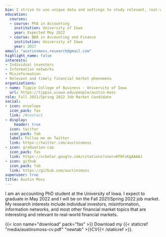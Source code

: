 ```yaml
---
bio: I strive to use unique data and settings to study relevant, real-world financial market phenomena with an emphasis on the use of accounting information by everyday people.
education:
  courses:
  - course: PhD in Accounting
    institution: University of Iowa
    year: Expected May 2022
  - course: BBA in Accounting and Finance
    institution: University of Iowa
    year: 2017
email: "austinsmoss.research@gmail.com"
highlight_name: false
interests:
- Individual investors
- Information networks
- Misinformation
- Relevant and timely financial market phenomena
organizations:
- name: Tippie College of Business - University of Iowa
  url: https://tippie.uiowa.edu/people/austin-moss
role: Fall 2021/Spring 2022 Job Market Candidate
social:
- icon: envelope
  icon_pack: fas
  link: /#contact
- display:
    header: true
  icon: twitter
  icon_pack: fab
  label: Follow me on Twitter
  link: https://twitter.com/austinsmoss
- icon: graduation-cap
  icon_pack: fas
  link: https://scholar.google.com/citations?user=OT6FzKgAAAAJ
- icon: github
  icon_pack: fab
  link: https://github.com/austinsmoss
superuser: true
title: Austin Moss
---
```


I am an accounting PhD student at the University of Iowa. I expect to graduate in May 2022 and I will be on the Fall 2021/Spring 2022 job market. My research interests include individual investors, misinformation, information networks, and most other financial market topics that are interesting and relevant to real-world financial markets.


{{< icon name="download" pack="fas" >}} Download my {{< staticref "media/austinsmoss-cv.pdf" "newtab" >}}CV{{< /staticref >}}.
